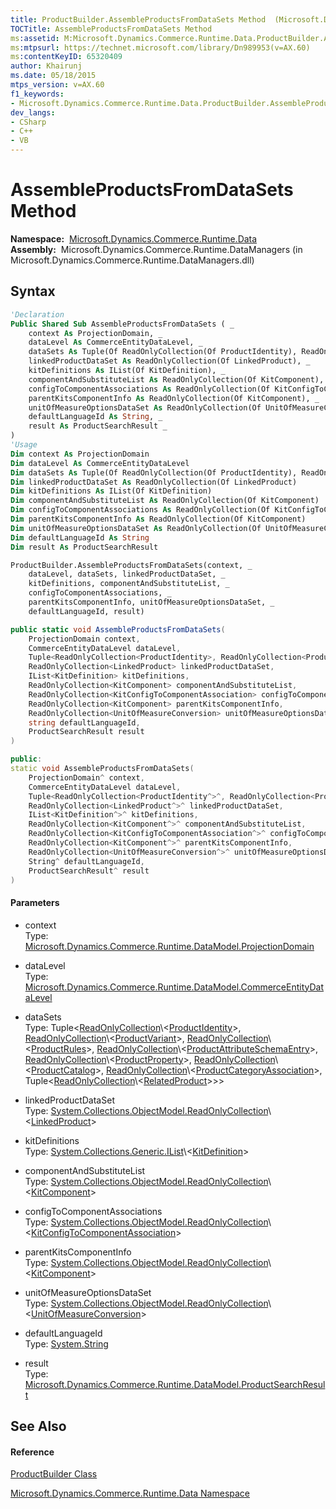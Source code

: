 ```yaml
---
title: ProductBuilder.AssembleProductsFromDataSets Method  (Microsoft.Dynamics.Commerce.Runtime.Data)
TOCTitle: AssembleProductsFromDataSets Method
ms:assetid: M:Microsoft.Dynamics.Commerce.Runtime.Data.ProductBuilder.AssembleProductsFromDataSets(Microsoft.Dynamics.Commerce.Runtime.DataModel.ProjectionDomain,Microsoft.Dynamics.Commerce.Runtime.DataModel.CommerceEntityDataLevel,System.Tuple{System.Collections.ObjectModel.ReadOnlyCollection{Microsoft.Dynamics.Commerce.Runtime.DataModel.ProductIdentity},System.Collections.ObjectModel.ReadOnlyCollection{Microsoft.Dynamics.Commerce.Runtime.DataModel.ProductVariant},System.Collections.ObjectModel.ReadOnlyCollection{Microsoft.Dynamics.Commerce.Runtime.DataModel.ProductRules},System.Collections.ObjectModel.ReadOnlyCollection{Microsoft.Dynamics.Commerce.Runtime.DataModel.ProductAttributeSchemaEntry},System.Collections.ObjectModel.ReadOnlyCollection{Microsoft.Dynamics.Commerce.Runtime.DataModel.ProductProperty},System.Collections.ObjectModel.ReadOnlyCollection{Microsoft.Dynamics.Commerce.Runtime.DataModel.ProductCatalog},System.Collections.ObjectModel.ReadOnlyCollection{Microsoft.Dynamics.Commerce.Runtime.DataModel.ProductCategoryAssociation},System.Tuple{System.Collections.ObjectModel.ReadOnlyCollection{Microsoft.Dynamics.Commerce.Runtime.DataModel.RelatedProduct}}},System.Collections.ObjectModel.ReadOnlyCollection{Microsoft.Dynamics.Commerce.Runtime.DataModel.LinkedProduct},System.Collections.Generic.IList{Microsoft.Dynamics.Commerce.Runtime.DataModel.KitDefinition},System.Collections.ObjectModel.ReadOnlyCollection{Microsoft.Dynamics.Commerce.Runtime.DataModel.KitComponent},System.Collections.ObjectModel.ReadOnlyCollection{Microsoft.Dynamics.Commerce.Runtime.DataModel.KitConfigToComponentAssociation},System.Collections.ObjectModel.ReadOnlyCollection{Microsoft.Dynamics.Commerce.Runtime.DataModel.KitComponent},System.Collections.ObjectModel.ReadOnlyCollection{Microsoft.Dynamics.Commerce.Runtime.DataModel.UnitOfMeasureConversion},System.String,Microsoft.Dynamics.Commerce.Runtime.DataModel.ProductSearchResult)
ms:mtpsurl: https://technet.microsoft.com/library/Dn989953(v=AX.60)
ms:contentKeyID: 65320409
author: Khairunj
ms.date: 05/18/2015
mtps_version: v=AX.60
f1_keywords:
- Microsoft.Dynamics.Commerce.Runtime.Data.ProductBuilder.AssembleProductsFromDataSets
dev_langs:
- CSharp
- C++
- VB
---
```


# AssembleProductsFromDataSets Method

**Namespace:**  [Microsoft.Dynamics.Commerce.Runtime.Data](microsoft-dynamics-commerce-runtime-data-namespace.md)  
**Assembly:**  Microsoft.Dynamics.Commerce.Runtime.DataManagers (in Microsoft.Dynamics.Commerce.Runtime.DataManagers.dll)

## Syntax

``` vb
'Declaration
Public Shared Sub AssembleProductsFromDataSets ( _
    context As ProjectionDomain, _
    dataLevel As CommerceEntityDataLevel, _
    dataSets As Tuple(Of ReadOnlyCollection(Of ProductIdentity), ReadOnlyCollection(Of ProductVariant), ReadOnlyCollection(Of ProductRules), ReadOnlyCollection(Of ProductAttributeSchemaEntry), ReadOnlyCollection(Of ProductProperty), ReadOnlyCollection(Of ProductCatalog), ReadOnlyCollection(Of ProductCategoryAssociation), Tuple(Of ReadOnlyCollection(Of RelatedProduct))), _
    linkedProductDataSet As ReadOnlyCollection(Of LinkedProduct), _
    kitDefinitions As IList(Of KitDefinition), _
    componentAndSubstituteList As ReadOnlyCollection(Of KitComponent), _
    configToComponentAssociations As ReadOnlyCollection(Of KitConfigToComponentAssociation), _
    parentKitsComponentInfo As ReadOnlyCollection(Of KitComponent), _
    unitOfMeasureOptionsDataSet As ReadOnlyCollection(Of UnitOfMeasureConversion), _
    defaultLanguageId As String, _
    result As ProductSearchResult _
)
'Usage
Dim context As ProjectionDomain
Dim dataLevel As CommerceEntityDataLevel
Dim dataSets As Tuple(Of ReadOnlyCollection(Of ProductIdentity), ReadOnlyCollection(Of ProductVariant), ReadOnlyCollection(Of ProductRules), ReadOnlyCollection(Of ProductAttributeSchemaEntry), ReadOnlyCollection(Of ProductProperty), ReadOnlyCollection(Of ProductCatalog), ReadOnlyCollection(Of ProductCategoryAssociation), Tuple(Of ReadOnlyCollection(Of RelatedProduct)))
Dim linkedProductDataSet As ReadOnlyCollection(Of LinkedProduct)
Dim kitDefinitions As IList(Of KitDefinition)
Dim componentAndSubstituteList As ReadOnlyCollection(Of KitComponent)
Dim configToComponentAssociations As ReadOnlyCollection(Of KitConfigToComponentAssociation)
Dim parentKitsComponentInfo As ReadOnlyCollection(Of KitComponent)
Dim unitOfMeasureOptionsDataSet As ReadOnlyCollection(Of UnitOfMeasureConversion)
Dim defaultLanguageId As String
Dim result As ProductSearchResult

ProductBuilder.AssembleProductsFromDataSets(context, _
    dataLevel, dataSets, linkedProductDataSet, _
    kitDefinitions, componentAndSubstituteList, _
    configToComponentAssociations, _
    parentKitsComponentInfo, unitOfMeasureOptionsDataSet, _
    defaultLanguageId, result)
```

``` csharp
public static void AssembleProductsFromDataSets(
    ProjectionDomain context,
    CommerceEntityDataLevel dataLevel,
    Tuple<ReadOnlyCollection<ProductIdentity>, ReadOnlyCollection<ProductVariant>, ReadOnlyCollection<ProductRules>, ReadOnlyCollection<ProductAttributeSchemaEntry>, ReadOnlyCollection<ProductProperty>, ReadOnlyCollection<ProductCatalog>, ReadOnlyCollection<ProductCategoryAssociation>, Tuple<ReadOnlyCollection<RelatedProduct>>> dataSets,
    ReadOnlyCollection<LinkedProduct> linkedProductDataSet,
    IList<KitDefinition> kitDefinitions,
    ReadOnlyCollection<KitComponent> componentAndSubstituteList,
    ReadOnlyCollection<KitConfigToComponentAssociation> configToComponentAssociations,
    ReadOnlyCollection<KitComponent> parentKitsComponentInfo,
    ReadOnlyCollection<UnitOfMeasureConversion> unitOfMeasureOptionsDataSet,
    string defaultLanguageId,
    ProductSearchResult result
)
```

``` c++
public:
static void AssembleProductsFromDataSets(
    ProjectionDomain^ context, 
    CommerceEntityDataLevel dataLevel, 
    Tuple<ReadOnlyCollection<ProductIdentity^>^, ReadOnlyCollection<ProductVariant^>^, ReadOnlyCollection<ProductRules^>^, ReadOnlyCollection<ProductAttributeSchemaEntry^>^, ReadOnlyCollection<ProductProperty^>^, ReadOnlyCollection<ProductCatalog^>^, ReadOnlyCollection<ProductCategoryAssociation^>^, Tuple<ReadOnlyCollection<RelatedProduct^>^>^>^ dataSets, 
    ReadOnlyCollection<LinkedProduct^>^ linkedProductDataSet, 
    IList<KitDefinition^>^ kitDefinitions, 
    ReadOnlyCollection<KitComponent^>^ componentAndSubstituteList, 
    ReadOnlyCollection<KitConfigToComponentAssociation^>^ configToComponentAssociations, 
    ReadOnlyCollection<KitComponent^>^ parentKitsComponentInfo, 
    ReadOnlyCollection<UnitOfMeasureConversion^>^ unitOfMeasureOptionsDataSet, 
    String^ defaultLanguageId, 
    ProductSearchResult^ result
)
```

#### Parameters

  - context  
    Type: [Microsoft.Dynamics.Commerce.Runtime.DataModel.ProjectionDomain](projectiondomain-class-microsoft-dynamics-commerce-runtime-datamodel.md)  

<!-- end list -->

  - dataLevel  
    Type: [Microsoft.Dynamics.Commerce.Runtime.DataModel.CommerceEntityDataLevel](commerceentitydatalevel-enumeration-microsoft-dynamics-commerce-runtime-datamodel.md)  

<!-- end list -->

  - dataSets  
    Type: Tuple\<[ReadOnlyCollection](https://technet.microsoft.com/library/ms132474\(v=ax.60\))\<[ProductIdentity](productidentity-class-microsoft-dynamics-commerce-runtime-datamodel.md)\>, [ReadOnlyCollection](https://technet.microsoft.com/library/ms132474\(v=ax.60\))\<[ProductVariant](productvariant-class-microsoft-dynamics-commerce-runtime-datamodel.md)\>, [ReadOnlyCollection](https://technet.microsoft.com/library/ms132474\(v=ax.60\))\<[ProductRules](productrules-class-microsoft-dynamics-commerce-runtime-datamodel.md)\>, [ReadOnlyCollection](https://technet.microsoft.com/library/ms132474\(v=ax.60\))\<[ProductAttributeSchemaEntry](productattributeschemaentry-class-microsoft-dynamics-commerce-runtime-datamodel.md)\>, [ReadOnlyCollection](https://technet.microsoft.com/library/ms132474\(v=ax.60\))\<[ProductProperty](productproperty-class-microsoft-dynamics-commerce-runtime-datamodel.md)\>, [ReadOnlyCollection](https://technet.microsoft.com/library/ms132474\(v=ax.60\))\<[ProductCatalog](productcatalog-class-microsoft-dynamics-commerce-runtime-datamodel.md)\>, [ReadOnlyCollection](https://technet.microsoft.com/library/ms132474\(v=ax.60\))\<[ProductCategoryAssociation](productcategoryassociation-class-microsoft-dynamics-commerce-runtime-datamodel.md)\>, Tuple\<[ReadOnlyCollection](https://technet.microsoft.com/library/ms132474\(v=ax.60\))\<[RelatedProduct](relatedproduct-class-microsoft-dynamics-commerce-runtime-datamodel.md)\>\>\>  

<!-- end list -->

  - linkedProductDataSet  
    Type: [System.Collections.ObjectModel.ReadOnlyCollection](https://technet.microsoft.com/library/ms132474\(v=ax.60\))\<[LinkedProduct](linkedproduct-class-microsoft-dynamics-commerce-runtime-datamodel.md)\>  

<!-- end list -->

  - kitDefinitions  
    Type: [System.Collections.Generic.IList](https://technet.microsoft.com/library/5y536ey6\(v=ax.60\))\<[KitDefinition](kitdefinition-class-microsoft-dynamics-commerce-runtime-datamodel.md)\>  

<!-- end list -->

  - componentAndSubstituteList  
    Type: [System.Collections.ObjectModel.ReadOnlyCollection](https://technet.microsoft.com/library/ms132474\(v=ax.60\))\<[KitComponent](kitcomponent-class-microsoft-dynamics-commerce-runtime-datamodel.md)\>  

<!-- end list -->

  - configToComponentAssociations  
    Type: [System.Collections.ObjectModel.ReadOnlyCollection](https://technet.microsoft.com/library/ms132474\(v=ax.60\))\<[KitConfigToComponentAssociation](kitconfigtocomponentassociation-class-microsoft-dynamics-commerce-runtime-datamodel.md)\>  

<!-- end list -->

  - parentKitsComponentInfo  
    Type: [System.Collections.ObjectModel.ReadOnlyCollection](https://technet.microsoft.com/library/ms132474\(v=ax.60\))\<[KitComponent](kitcomponent-class-microsoft-dynamics-commerce-runtime-datamodel.md)\>  

<!-- end list -->

  - unitOfMeasureOptionsDataSet  
    Type: [System.Collections.ObjectModel.ReadOnlyCollection](https://technet.microsoft.com/library/ms132474\(v=ax.60\))\<[UnitOfMeasureConversion](unitofmeasureconversion-class-microsoft-dynamics-commerce-runtime-datamodel.md)\>  

<!-- end list -->

  - defaultLanguageId  
    Type: [System.String](https://technet.microsoft.com/library/s1wwdcbf\(v=ax.60\))  

<!-- end list -->

  - result  
    Type: [Microsoft.Dynamics.Commerce.Runtime.DataModel.ProductSearchResult](productsearchresult-class-microsoft-dynamics-commerce-runtime-datamodel.md)  

## See Also

#### Reference

[ProductBuilder Class](productbuilder-class-microsoft-dynamics-commerce-runtime-data.md)

[Microsoft.Dynamics.Commerce.Runtime.Data Namespace](microsoft-dynamics-commerce-runtime-data-namespace.md)

